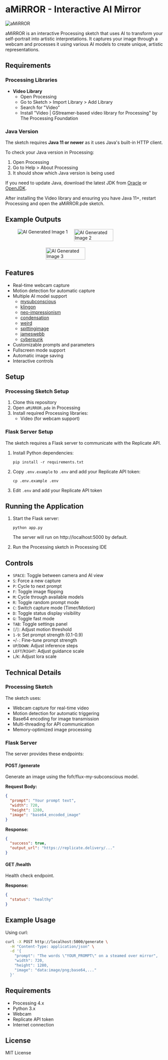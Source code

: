 # aMiRROR - Interactive AI Mirror

![aMiRROR](images/blended.png)

aMiRROR is an interactive Processing sketch that uses AI to transform your self-portrait into artistic interpretations. It captures your image through a webcam and processes it using various AI models to create unique, artistic representations.

## Requirements

### Processing Libraries
- **Video Library**
  - Open Processing
  - Go to Sketch > Import Library > Add Library
  - Search for "Video"
  - Install "Video | GStreamer-based video library for Processing" by The Processing Foundation

### Java Version
The sketch requires **Java 11 or newer** as it uses Java's built-in HTTP client.

To check your Java version in Processing:
1. Open Processing
2. Go to Help > About Processing
3. It should show which Java version is being used

If you need to update Java, download the latest JDK from [Oracle](https://www.oracle.com/java/technologies/downloads/) or [OpenJDK](https://adoptium.net/).

After installing the Video library and ensuring you have Java 11+, restart Processing and open the aMiRROR.pde sketch.

## Example Outputs

<div style="display: flex; flex-wrap: wrap; justify-content: center; gap: 20px;">
  <img src="images/fofr_mysubconscious_20250403_202325.png" alt="AI Generated Image 1""/>
  <img src="images/aimirror1.png" alt="AI Generated Image 2" width="49.5%"/>
  <img src="images/aimirror2.png" alt="AI Generated Image 3" width="49.5%"/>
</div>

## Features

- Real-time webcam capture
- Motion detection for automatic capture
- Multiple AI model support
  - [mysubconscious](https://replicate.com/fofr/mysubconscious)
  - [klingon](https://replicate.com/fofr/klingon)
  - [neo-impressionism](https://replicate.com/fofr/neo-impressionism)
  - [condensation](https://replicate.com/fofr/condensation)
  - [weird](https://replicate.com/fofr/weird)
  - [spittingimage](https://replicate.com/fofr/spittingimage)
  - [jameswebb](https://replicate.com/fofr/jameswebb)
  - [cyberpunk](https://replicate.com/fofr/cyberpunk)
- Customizable prompts and parameters
- Fullscreen mode support
- Automatic image saving
- Interactive controls

## Setup

### Processing Sketch Setup

1. Clone this repository
2. Open `aMiRROR.pde` in Processing
3. Install required Processing libraries:
   - Video (for webcam support)

### Flask Server Setup

The sketch requires a Flask server to communicate with the Replicate API.

1. Install Python dependencies:
   ```
   pip install -r requirements.txt
   ```
2. Copy `.env.example` to `.env` and add your Replicate API token:
   ```
   cp .env.example .env
   ```
3. Edit `.env` and add your Replicate API token

## Running the Application

1. Start the Flask server:
   ```
   python app.py
   ```
   The server will run on http://localhost:5000 by default.

2. Run the Processing sketch in Processing IDE

## Controls

- `SPACE`: Toggle between camera and AI view
- `S`: Force a new capture
- `P`: Cycle to next prompt
- `F`: Toggle image flipping
- `M`: Cycle through available models
- `R`: Toggle random prompt mode
- `C`: Switch capture mode (Timer/Motion)
- `D`: Toggle status display visibility
- `G`: Toggle fast mode
- `TAB`: Toggle settings panel
- `[`/`]`: Adjust motion threshold
- `1-9`: Set prompt strength (0.1-0.9)
- `+`/`-`: Fine-tune prompt strength
- `UP`/`DOWN`: Adjust inference steps
- `LEFT`/`RIGHT`: Adjust guidance scale
- `L`/`K`: Adjust lora scale

## Technical Details

### Processing Sketch

The sketch uses:
- Webcam capture for real-time video
- Motion detection for automatic triggering
- Base64 encoding for image transmission
- Multi-threading for API communication
- Memory-optimized image processing

### Flask Server

The server provides these endpoints:

#### POST /generate
Generate an image using the fofr/flux-my-subconscious model.

**Request Body:**
```json
{
  "prompt": "Your prompt text",
  "width": 720,
  "height": 1280,
  "image": "base64_encoded_image"
}
```

**Response:**
```json
{
  "success": true,
  "output_url": "https://replicate.delivery/..."
}
```

#### GET /health
Health check endpoint.

**Response:**
```json
{
  "status": "healthy"
}
```

## Example Usage

Using curl:
```bash
curl -X POST http://localhost:5000/generate \
  -H "Content-Type: application/json" \
  -d '{
    "prompt": "The words \"YOUR_PROMPT\" on a steamed over mirror",
    "width": 720,
    "height": 1280,
    "image": "data:image/png;base64,..."
  }'
```

## Requirements

- Processing 4.x
- Python 3.x
- Webcam
- Replicate API token
- Internet connection

## License

MIT License 
